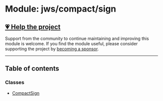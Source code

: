 # Module: jws/compact/sign

## [💗 Help the project](https://github.com/sponsors/panva)

Support from the community to continue maintaining and improving this module is welcome. If you find the module useful, please consider supporting the project by [becoming a sponsor](https://github.com/sponsors/panva).

---

## Table of contents

### Classes

- [CompactSign](../classes/jws_compact_sign.CompactSign.md)
